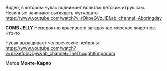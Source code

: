 
Видео, в котором чувак поднимает вольтаж детским игрушкам. Невинные начинают выглядеть жутковато
https://www.youtube.com/watch?v=r0kpeGVzJlE&ab_channel=Aboringday

**COMB JELLY**
Невероятно красивое и загадочное морское животное. Что-то

Чувак выращивает человеческие нейроны
https://www.youtube.com/watch?v=bEXefdbQDjw&ab_channel=TheThoughtEmporium


Метод **Монте**-**Карло**


